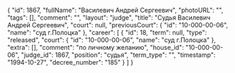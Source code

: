 {
    "id": 1867,
    "fullName": "Василевич Андрей Сергеевич",
    "photoURL": "",
    "tags": [],
    "comment": "",
    "layout": "judge",
    "title": "Судья Василевич Андрей Сергеевич",
    "court": null,
    "previousCourt": {
        "id": "10-000-00-06",
        "name": "суд г.Полоцка"
    },
    "career": [
        {
            "id": 18,
            "term": null,
            "type": "released",
            "court": {
                "id": "10-000-00-06",
                "name": "суд г.Полоцка"
            },
            "extra": [],
            "comment": "по личному желанию",
            "house_id": "10-000-00-06",
            "judge_id": 1867,
            "position": "судья",
            "term_type": "",
            "timestamp": "1994-10-27",
            "decree_number": "185"
        }
    ]
}